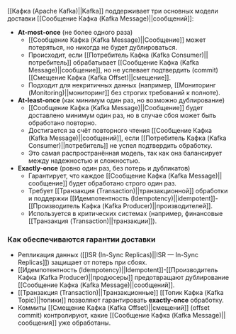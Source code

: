 [[Кафка (Apache Kafka)||Kafka]] поддерживает три основных модели доставки [[Сообщение Кафка (Kafka Message)||сообщений]]:

- **At-most-once** (не более одного раза)
	- [[Сообщение Кафка (Kafka Message)||Сообщение]] может потеряться, но никогда не будет дублироваться.
	- Происходит, если [[Потребитель Кафка (Kafka Consumer)||потребитель]] обрабатывает [[Сообщение Кафка (Kafka Message)||сообщение]], но не успевает подтвердить (commit) [[Смещение Кафка (Kafka Offset)||смещение]].
	- Подходит для некритичных данных (например, [[Мониторинг (Monitoring)||мониторинг]] без строгих требований к полноте).
- **At-least-once** (как минимум один раз, но возможно дублирование)
	- [[Сообщение Кафка (Kafka Message)||Сообщение]] будет доставлено минимум один раз, но в случае сбоя может быть обработано повторно.
	- Достигается за счёт повторного чтения [[Сообщение Кафка (Kafka Message)||сообщений]], если [[Потребитель Кафка (Kafka Consumer)||потребитель]] не успел подтвердить обработку.
	- Это самая распространённая модель, так как она балансирует между надежностью и сложностью.
- **Exactly-once** (ровно один раз, без потерь и дубликатов)
	- Гарантирует, что каждое [[Сообщение Кафка (Kafka Message)||сообщение]] будет обработано строго один раз.
	- Требует [[Транзакция (Transaction)||транзакционной]] обработки и поддержки [[Идемпотентность (Idempotency)||idempotent]]-[[Производитель Кафка (Kafka Producer)||производителей]].
	- Используется в критических системах (например, финансовые [[Транзакция (Transaction)||транзакции]]).


### Как обеспечиваются гарантии доставки

- Репликация данных ([[ISR (In-Sync Replicas)||ISR — In-Sync Replicas]]) защищает от потерь при сбоях.
- [[Идемпотентность (Idempotency)||Idempotent]]-[[Производитель Кафка (Kafka Producer)||продюсеры]] предотвращают дублирование [[Сообщение Кафка (Kafka Message)||сообщений]].
- [[Транзакция (Transaction)||Транзакционные]] [[Топик Кафка (Kafka Topic)||топики]] позволяют гарантировать **exactly-once** обработку.
- Коммиты [[Смещение Кафка (Kafka Offset)||смещений]] (offset commit) контролируют, какие [[Сообщение Кафка (Kafka Message)||сообщения]] уже обработаны.

